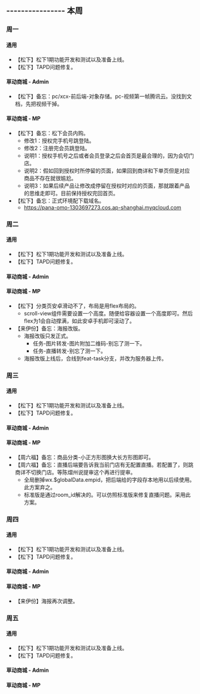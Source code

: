 ## ---------------- 本周

### 周一
#### 通用
* 【松下】松下1期功能开发和测试以及准备上线。
* 【松下】TAPD问题修复。
#### 草动商城 - Admin
* 【松下】备忘：pc/xcx-前后端-对象存储。pc-视频第一帧腾讯云。没找到文档，先把视频干掉。
#### 草动商城 - MP
* 【松下】备忘：松下会员内购。
  - 修改1：授权完手机号跳登陆。
  - 修改2：注册完会员跳登陆。
  - 说明1：授权手机号之后或者会员登录之后会首页是最合理的，因为会切门店。
  - 说明2：假如回到授权时所停留的页面，如果回到商详和下单页但是对应商品不存在就很尴尬。
  - 说明3：如果后续产品让修改成停留在授权时对应的页面，那就跟着产品的思维走即可。目前保持授权完回首页。
* 【松下】备忘：正式环境配下载域名。
  - https://pana-omo-1303697273.cos.ap-shanghai.myqcloud.com

### 周二
#### 通用
* 【松下】松下1期功能开发和测试以及准备上线。
* 【松下】TAPD问题修复。
#### 草动商城 - Admin
#### 草动商城 - MP
* 【松下】分类页安卓滑动不了，布局是用flex布局的。
  - scroll-view组件需要设置一个高度。随便给容器设置一个高度即可。然后flex为1会自动撑满，如此安卓手机即可滚动了。
* 【来伊份】备忘：海报改版。
  - 海报改版只发正式。
    - 任务-图片转发-图片附加二维码-别忘了测一下。
    - 任务-直播转发-别忘了测一下。
  - 海报改版上线后，合线到feat-task分支，并改为服务器上传。

### 周三
#### 通用
* 【松下】松下1期功能开发和测试以及准备上线。
* 【松下】TAPD问题修复。
#### 草动商城 - Admin
#### 草动商城 - MP
* 【周六福】备忘：商品分类-小正方形图换大长方形图即可。
* 【周六福】备忘：直播后端要告诉我当前门店有无配置直播。若配置了，则跳商详不切换门店。等陈熠州说提审这个再进行提审。
  - 全局删掉wx.$globalData.empid，把后端给的字段存本地用以后续使用。此方案弃之。
  - 标准版是通过room_id解决的。可以仿照标准版来修复直播问题。采用此方案。

### 周四
#### 通用
* 【松下】松下1期功能开发和测试以及准备上线。
* 【松下】TAPD问题修复。
#### 草动商城 - Admin
#### 草动商城 - MP
* 【来伊份】海报再次调整。

### 周五
#### 通用
* 【松下】松下1期功能开发和测试以及准备上线。
* 【松下】TAPD问题修复。
#### 草动商城 - Admin
#### 草动商城 - MP

